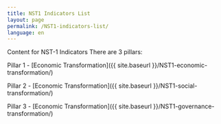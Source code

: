 ```yaml
---
title: NST1 Indicators List
layout: page
permalink: /NST1-indicators-list/
language: en
---
```

Content for NST-1 Indicators
There are 3 pillars:

Pillar 1 - [Economic Transformation]({{ site.baseurl }}/NST1-economic-transformation/)

Pillar 2 - [Economic Transformation]({{ site.baseurl }}/NST1-social-transformation/)

Pillar 3 - [Economic Transformation]({{ site.baseurl }}/NST1-governance-transformation/)
